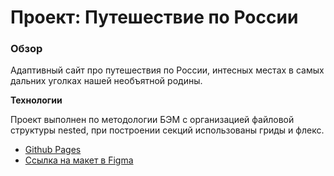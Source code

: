 # Проект: Путешествие по России

### Обзор

Адаптивный сайт про путешествия по России, интесных местах в самых дальних уголках нашей необъятной родины.

**Технологии**

Проект выполнен по методологии БЭМ с организацией файловой структуры nested, при построении секций использованы гриды и флекс.

* [Github Pages](https://tka4enkokv.github.io/russian-travel/#)
* [Ссылка на макет в Figma](https://www.figma.com/file/5S2WSbEFL6awjVWJ0NWL8Q/Sprint-3_-Russia-_-desktop-mobile?node-id=28503%3A0)
